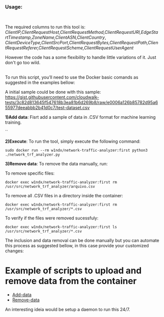 <h3>Usage:</h3><br>

The required columns to run this tool is:<br>
*ClientIP,ClientRequestHost,ClientRequestMethod,ClientRequestURI,EdgeStartTimestamp,ZoneName,ClientASN,ClientCountry*,<br>
*ClientDeviceType,ClientSrcPort,ClientRequestBytes,ClientRequestPath,ClientRequestReferer,ClientRequestScheme,ClientRequestUserAgent*<br>


However the code has a some flexibility to handle little variations of it. Just don't go too wild.<br><br>

To run this script, you’ll need to use the Docker basic comands as suggested in the examples bellow:<br>



A initial sample could be done with this sample:<br>
https://gist.githubusercontent.com/cloudwalk-tests/3c82d813645f547618b3ea81b6d269b8/raw/e0006a126b85782d95a655977deeabbb2b41d0c7/test-dataset.csv<br>

**1)Add data**: Fisrt add a sample of data in .CSV format for machine learning training.<br>

``

**2)Execute**: To run the tool, simply execute the following command:<br>

`sudo docker run --rm w1ndx/network-traffic-analyzer:first python3 ./network_trf_analyzer.py`


**3)Remove data**: To remove the data manually, run:<br>

To remove specific files:<br>

`docker exec w1ndx/network-traffic-analyzer:first rm /usr/src/network_trf_analyzer/arquivo.csv`<br>

To remove all .CSV files in a directory inside the container:<br>

`docker exec w1ndx/network-traffic-analyzer:first rm /usr/src/network_trf_analyzer/*.csv`

To verify if the files were removed sucessfuly:<br>

`docker exec w1ndx/network-traffic-analyzer:first ls /usr/src/network_trf_analyzer/*.csv`

The inclusion and data removal can be done manually but you can automate this process as suggested bellow, in this case provide your customized changes:<br>

# Example of scripts to upload and remove data from the container 
- [Add-data](add-data.sh)<br>
- [Remove-data](remove-data.sh)<br>

An interesting ideia would be setup a daemon to run this 24/7.
